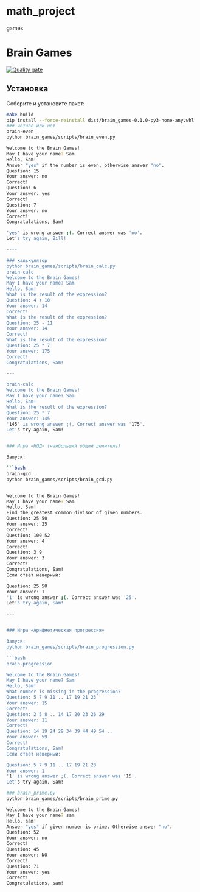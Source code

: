 # math_project
games
# Brain Games

[![Quality gate](https://sonarcloud.io/api/project_badges/quality_gate?project=Ins1de232_math_project)](https://sonarcloud.io/summary/new_code?id=Ins1de232_math_project)


## Установка

Соберите и установите пакет:

```bash
make build
pip install --force-reinstall dist/brain_games-0.1.0-py3-none-any.whl
### четное или нет
brain-even
python brain_games/scripts/brain_even.py

Welcome to the Brain Games!
May I have your name? Sam
Hello, Sam!
Answer "yes" if the number is even, otherwise answer "no".
Question: 15
Your answer: no
Correct!
Question: 6
Your answer: yes
Correct!
Question: 7
Your answer: no
Correct!
Congratulations, Sam!

'yes' is wrong answer ;(. Correct answer was 'no'.
Let's try again, Bill!

----

### калькулятор
python brain_games/scripts/brain_calc.py
brain-calc
Welcome to the Brain Games!
May I have your name? Sam
Hello, Sam!
What is the result of the expression?
Question: 4 + 10
Your answer: 14
Correct!
What is the result of the expression?
Question: 25 - 11
Your answer: 14
Correct!
What is the result of the expression?
Question: 25 * 7
Your answer: 175
Correct!
Congratulations, Sam!

---

brain-calc
Welcome to the Brain Games!
May I have your name? Sam
Hello, Sam!
What is the result of the expression?
Question: 25 * 7
Your answer: 145
'145' is wrong answer ;(. Correct answer was '175'.
Let's try again, Sam!


### Игра «НОД» (наибольший общий делитель)

Запуск:

```bash
brain-gcd
python brain_games/scripts/brain_gcd.py


Welcome to the Brain Games!
May I have your name? Sam
Hello, Sam!
Find the greatest common divisor of given numbers.
Question: 25 50
Your answer: 25
Correct!
Question: 100 52
Your answer: 4
Correct!
Question: 3 9
Your answer: 3
Correct!
Congratulations, Sam!
Если ответ неверный:

Question: 25 50
Your answer: 1
'1' is wrong answer ;(. Correct answer was '25'.
Let's try again, Sam!

---


### Игра «Арифметическая прогрессия»

Запуск:
python brain_games/scripts/brain_progression.py

```bash
brain-progression

Welcome to the Brain Games!
May I have your name? Sam
Hello, Sam!
What number is missing in the progression?
Question: 5 7 9 11 .. 17 19 21 23
Your answer: 15
Correct!
Question: 2 5 8 .. 14 17 20 23 26 29
Your answer: 11
Correct!
Question: 14 19 24 29 34 39 44 49 54 ..
Your answer: 59
Correct!
Congratulations, Sam!
Если ответ неверный:

Question: 5 7 9 11 .. 17 19 21 23
Your answer: 1
'1' is wrong answer ;(. Correct answer was '15'.
Let's try again, Sam!

### brain_prime.py
python brain_games/scripts/brain_prime.py

Welcome to the Brain Games!
May I have your name? sam
Hello, sam!
Answer "yes" if given number is prime. Otherwise answer "no".
Question: 52
Your answer: no
Correct!
Question: 45
Your answer: NO
Correct!
Question: 71
Your answer: yes
Correct!
Congratulations, sam!